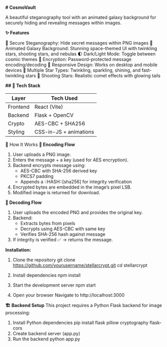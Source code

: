 **# CosmoVault**

A beautiful steganography tool with an animated galaxy background for securely hiding and revealing messages within images.

**✨ Features**

🔐 Secure Steganography: Hide secret messages within PNG images
🎨 Animated Galaxy Background: Stunning space-themed UI with twinkling stars, shooting stars, and nebulas
🌓 Dark/Light Mode: Toggle between cosmic themes
🔑 Encryption: Password-protected message encoding/decoding
📱 Responsive Design: Works on desktop and mobile devices
🌟 Multiple Star Types: Twinkling, sparkling, shining, and fast-twinkling stars
🌠 Shooting Stars: Realistic comet effects with glowing tails


**## 🧱 Tech Stack**

| Layer      | Tech Used              |
|------------|------------------------|
| Frontend   | React (Vite)           |
| Backend    | Flask + OpenCV         |
| Crypto     | AES-CBC + SHA256       |
| Styling    | CSS-in-JS + animations |


🧠 How It Works
**🔐 Encoding Flow**
1. User uploads a PNG image.
2. Enters the message + a key (used for AES encryption).
3. Backend encrypts message using:
   - AES-CBC with SHA-256 derived key
   - PKCS7 padding
   - Appends a ::HASH::[sha256] for integrity verification
4. Encrypted bytes are embedded in the image’s pixel LSB.
5. Modified image is returned for download.

**🔎 Decoding Flow**
1. User uploads the encoded PNG and provides the original key.
2. Backend:
   - Extracts bytes from pixels
   - Decrypts using AES-CBC with same key
   - Verifies SHA-256 hash against message
3. If integrity is verified ✅ → returns the message.


**Installation:**

1. Clone the repository
       git clone https://github.com/yourusername/stellarcrypt.git
       cd stellarcrypt

2. Install dependencies
       npm install

3. Start the development server
       npm start

4. Open your browser
       Navigate to http://localhost:3000


**🏗️ Backend Setup**
This project requires a Python Flask backend for image processing:

1. Install Python dependencies
        pip install flask pillow cryptography flask-cors
2. Create backend server (app.py)
3. Run the backend
        python app.py

